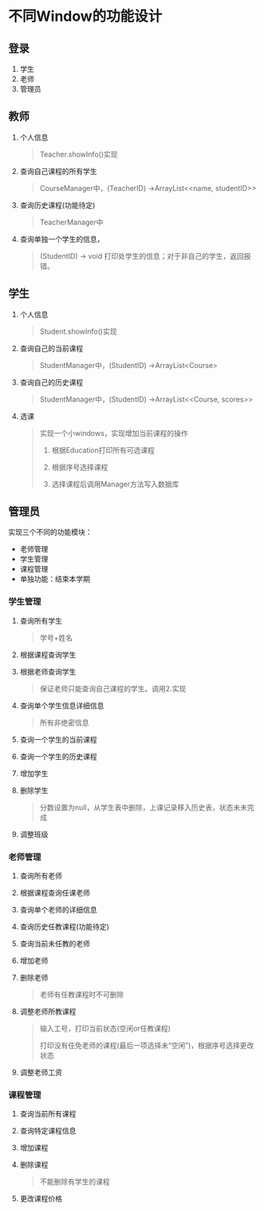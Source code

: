 # 不同Window的功能设计

## 登录

1. 学生
2. 老师
3. 管理员

## 教师

1. 个人信息

   > Teacher.showInfo()实现

2. 查询自己课程的所有学生

   > CourseManager中，(TeacherID) -\>ArrayList\<\<name, studentID\>\> 

3. 查询历史课程(功能待定)

   > TeacherManager中

4. 查询单独一个学生的信息，

   > (StudentID) -\> void 打印处学生的信息；对于非自己的学生，返回报错。

## 学生

1. 个人信息

   > Student.showInfo()实现

2. 查询自己的当前课程

   > StudentManager中，(StudentID) -\>ArrayList\<Course> 

3. 查询自己的历史课程

   > StudentManager中，(StudentID) -\>ArrayList\<\<Course, scores\>> 

4. 选课

   > 实现一个小windows，实现增加当前课程的操作
   >
   > 1. 根据Education打印所有可选课程
   >
   > 2. 根据序号选择课程
   >
   > 3. 选择课程后调用Manager方法写入数据库

## 管理员

实现三个不同的功能模块：

- 老师管理
- 学生管理
- 课程管理
- 单独功能：结束本学期

### 学生管理

1. 查询所有学生

   > 学号+姓名

2. 根据课程查询学生

3. 根据老师查询学生

   > 保证老师只能查询自己课程的学生。调用2\.实现

4. 查询单个学生信息详细信息

   > 所有非绝密信息

5. 查询一个学生的当前课程

6. 查询一个学生的历史课程

7. 增加学生

8. 删除学生

   > 分数设置为null，从学生表中删除，上课记录移入历史表，状态未未完成

9. 调整班级

### 老师管理

1. 查询所有老师

2. 根据课程查询任课老师

3. 查询单个老师的详细信息

4. 查询历史任教课程(功能待定)

5. 查询当前未任教的老师

6. 增加老师

7. 删除老师

   > 老师有任教课程时不可删除

8. 调整老师所教课程

   > 输入工号，打印当前状态(空闲or任教课程)
   >
   > 打印没有任免老师的课程(最后一项选择未“空闲”)，根据序号选择更改状态

9. 调整老师工资

   

### 课程管理

1. 查询当前所有课程

2. 查询特定课程信息

3. 增加课程

4. 删除课程

   > 不能删除有学生的课程

5. 更改课程价格

